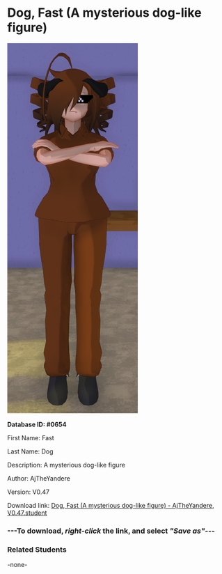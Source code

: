# Dog, Fast (A mysterious dog-like figure)

<img src="Files/Images/Dog, Fast (A mysterious dog-like figure).png" title="Dog, Fast (A mysterious dog-like figure) - AjTheYandere, V0.47">

**Database ID: #0654**

First Name: Fast

Last Name: Dog

Description: A mysterious dog-like figure

Author: AjTheYandere

Version: V0.47

Download link: <a href="https://raw.githubusercontent.com/Arbiter1223/Daigaku-Gurashi-Custom-Students/master/Files/Studen%20Files/Dog%2C%20Fast%20(A%20mysterious%20dog-like%20figure)%20-%20AjTheYandere%2C%20V0.47.student">Dog, Fast (A mysterious dog-like figure) - AjTheYandere, V0.47.student</a>

### ---**To download, _right-click_ the link, and select _"Save as"_**---

### Related Students

-none-
